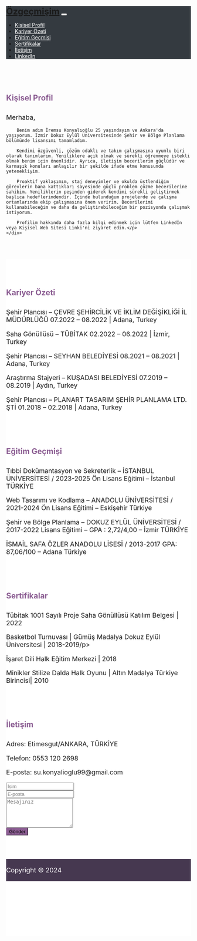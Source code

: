 
<html lang="en">
<head>
  <meta charset="UTF-8">
  <meta name="viewport" content="width=device-width, initial-scale=1.0">
  <title>Özgeçmiş</title>
  <!-- Google Font -->
  <link href="https://fonts.googleapis.com/css2?family=Roboto:wght@400;700&display=swap" rel="stylesheet">
  <!-- Bootstrap CSS -->
  <link href="https://stackpath.bootstrapcdn.com/bootstrap/4.5.2/css/bootstrap.min.css" rel="stylesheet">
  <style>



    body {
      font-family: 'Roboto', sans-serif;
      background-color: #eeebed;
      color: #444;
    }
    .navbar {
      background-color: #343a40 !important;
    }
    .navbar-brand {
      font-weight: 700;
      font-size: 1.5rem;
    }
    .navbar-nav .nav-link {
      color: #fff !important;
    }
    .resume-section {
      padding: 50px 0;
    }
    .resume-section h2 {
      color: #8b5d92;
      margin-bottom: 30px;
    }
    .resume-section p {
      font-size: 1.1rem;
    }
    .bg-light {
      background-color: #fff !important;
    }
    footer {
      background-color: #463850;
      color: #fff;
      padding: 20px 0;
    }
    footer p {
      margin: 0;
    }
    .btn-primary {
      background-color: #8b5d92;
      border-color: #8b5d92;
    }
    .btn-primary:hover {
      background-color: #0056b3;
      border-color: #0056b3;
    }
  </style>
</head>
<body>

  <!-- Navbar -->
  <nav class="navbar navbar-expand-lg navbar-dark bg-dark">
    <div class="container">
      <a class="navbar-brand" href="#">Özgeçmişim</a>
      <button class="navbar-toggler" type="button" data-toggle="collapse" data-target="#navbarNav" aria-controls="navbarNav" aria-expanded="false" aria-label="Toggle navigation">
        <span class="navbar-toggler-icon"></span>
      </button>
      <div class="collapse navbar-collapse" id="navbarNav">
        <ul class="navbar-nav ml-auto">
          <li class="nav-item">
            <a class="nav-link" href="#about">Kişisel Profil</a>
          </li>
          <li class="nav-item">
            <a class="nav-link" href="#experience">Kariyer Özeti</a>
          </li>
          <li class="nav-item">
            <a class="nav-link" href="#education">Eğitim Geçmişi</a>
          </li>
          <li class="nav-item">
            <a class="nav-link" href="#s">Sertifikalar</a>
          </li>
          <li class="nav-item">
            <a class="nav-link" href="#contact">İletişim</a>
          </li>
          <li class="nav-item">
            <a class="nav-link" href="https://www.linkedin.com/in/iremsu-konyal%C4%B1o%C4%9Flu-793bb4234/">LinkedIn</a>
          </li>
        </ul>
      </div>
    </div>
  </nav>

  <!-- Hakkımda Bölümü -->
  <section id="about" class="resume-section">
    <div class="container">
      <h2>Kişisel Profil</h2>
      <p> Merhaba,

        Benim adım İremsu Konyalıoğlu 25 yaşındayım ve Ankara'da yaşıyorum. İzmir Dokuz Eylül Üniversitesinde Şehir ve Bölge Planlama bölümünde lisansımı tamamladım.
        
        Kendimi özgüvenli, çözüm odaklı ve takım çalışmasına uyumlu biri olarak tanımlarım. Yeniliklere açık olmak ve sürekli öğrenmeye istekli olmak benim için önemlidir. Ayrıca, iletişim becerilerim güçlüdür ve karmaşık konuları anlaşılır bir şekilde ifade etme konusunda yetenekliyim.
        
        Proaktif yaklaşımım, staj deneyimler ve okulda üstlendiğim görevlerin bana kattıkları sayesinde güçlü problem çözme becerilerine sahibim. Yeniliklerin peşinden giderek kendimi sürekli geliştirmek başlıca hedeflerimdendir. İçinde bulunduğum projelerde ve çalışma ortamlarında ekip çalışmasına önem veririm. Becerilerimi kullanabileceğim ve daha da geliştirebileceğim bir pozisyonda çalışmak istiyorum.
        
        Profilim hakkında daha fazla bilgi edinmek için lütfen LinkedIn veya Kişisel Web Sitesi Linki'ni ziyaret edin.</p>
    </div>
  </section>

  <!-- Deneyimler Bölümü -->
  <section id="experience" class="resume-section bg-light">
    <div class="container">
      <h2>Kariyer Özeti</h2>
      <div class="row">
        <div class="col-md-10">
          <p>Şehir Plancısı – ÇEVRE ŞEHİRCİLİK VE İKLİM DEĞİŞİKLİĞİ İL MÜDÜRLÜĞÜ 
            07.2022 – 08.2022 | Adana, Turkey</p>  
          <p>Saha Gönüllüsü – TÜBİTAK 
            02.2022 – 06.2022 | İzmir, Turkey</p>
          <p>Şehir Plancısı – SEYHAN BELEDİYESİ 
            08.2021 – 08.2021 | Adana, Turkey</p>
          <p>Araştırma Stajyeri – KUŞADASI BELEDİYESİ 
            07.2019 – 08.2019 | Aydın, Turkey</p>
          <p>Şehir Plancısı – PLANART TASARIM ŞEHİR PLANLAMA LTD. ŞTİ 
            01.2018 – 02.2018 | Adana, Turkey</p>
       


  <!-- Eğitim Bölümü -->
  <section id="education" class="resume-section">
    <div class="container">
        <h2>Eğitim Geçmişi</h2>
        <div class="row">
          <div class="col-md-11">
            <p>Tıbbi Dokümantasyon ve Sekreterlik – İSTANBUL ÜNİVERSİTESİ / 2023-2025 
            Ön Lisans Eğitimi – İstanbul TÜRKİYE</p>  
            <p>Web Tasarımı ve Kodlama – ANADOLU ÜNİVERSİTESİ / 2021-2024 
            Ön Lisans Eğitimi – Eskişehir Türkiye</p>
            <p>Şehir ve Bölge Planlama – DOKUZ EYLÜL ÜNİVERSİTESİ / 2017-2022 
            Lisans Eğitimi – GPA : 2,72/4,00 – İzmir TÜRKİYE</p>
            <p>İSMAİL SAFA ÖZLER ANADOLU LİSESİ / 2013-2017 
            GPA: 87,06/100 – Adana Türkiye</p>

  <!-- Deneyimler Bölümü -->
  <section id="s" class="resume-section bg-light">
    <div class="container">
      <h2>Sertifikalar</h2>
      <div class="row">
        <div class="col-md-10">
          <p>Tübitak 1001 Sayılı Proje 
             Saha Gönüllüsü Katılım Belgesi | 2022</p>  
          <p>Basketbol Turnuvası | Gümüş Madalya 
            Dokuz Eylül Üniversitesi | 2018-2019/p>
          <p>İşaret Dili
            Halk Eğitim Merkezi | 2018</p>
          <p>Minikler Stilize Dalda Halk Oyunu | Altın Madalya 
            Türkiye Birincisi| 2010</p>
        </p>


  <!-- İletişim Bölümü -->
  <section id="contact" class="resume-section bg-light">
    <div class="container">
      <h2>İletişim</h2>
      <div class="row">
        <div class="col-md-6">
          <p>Adres: Etimesgut/ANKARA, TÜRKİYE</p>
          <p>Telefon: 0553 120 2698</p>
          <p>E-posta: su.konyalioglu99@gmail.com</p>
        </div>
        <div class="col-md-6">
          <form>
            <div class="form-group">
              <input type="text" class="form-control" placeholder="İsim">
            </div>
            <div class="form-group">
              <input type="email" class="form-control" placeholder="E-posta">
            </div>
            <div class="form-group">
              <textarea class="form-control" rows="5" placeholder="Mesajınız"></textarea>
            </div>
            <button type="submit" class="btn btn-primary">Gönder</button>
          </form>
        </div>
      </div>
    </div>
  </section>

  <!-- Footer -->
  <footer class="py-5 bg-dark">
    <div class="container">
      <p class="m-0 text-center text-white">Copyright © 2024</p>
    </div>
  </footer>

  <!-- Bootstrap JS -->
  <script src="https://code.jquery.com/jquery-3.5.1.slim.min.js"></script>
  <script src="https://cdn.jsdelivr.net/npm/@popperjs/core@2.5.4/dist/umd/popper.min.js"></script>
  <script src="https://stackpath.bootstrapcdn.com/bootstrap/4.5.2/js/bootstrap.min.js"></script>

